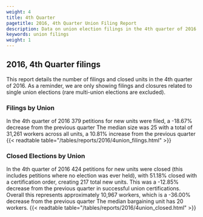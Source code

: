 ```yaml
---
weight: 4
title: 4th Quarter
pagetitle: 2016, 4th Quarter Union Filing Report
description: Data on union election filings in the 4th quarter of 2016
keywords: union filings
weight: 1
---
```


## 2016, 4th Quarter filings

This report details the number of filings and closed units in the 4th quarter of 2016. As a reminder, we are only showing filings and closures related to single union elections (rare multi-union elections are excluded).

### Filings by Union
In the 4th quarter of 2016 379 petitions for new units were filed, a -18.67% decrease from the previous quarter The median size was 25 with a total of 31,261 workers across all units, a 10.81% increase from the previous quarter
{{< readtable table="/tables/reports/2016/4union_filings.html" >}}

### Closed Elections by Union
In the 4th quarter of 2016 424 petitions for new units were closed (this includes petitions where no election was ever held), with 51.18% closed with a certification order, creating 217 total new units. This was a -12.85% decrease from the previous quarter in successful union certifications. Overall this represents approximately 10,967 workers, which is a -36.00% decrease from the previous quarter The median bargaining unit has 20 workers.
{{< readtable table="/tables/reports/2016/4union_closed.html" >}}
